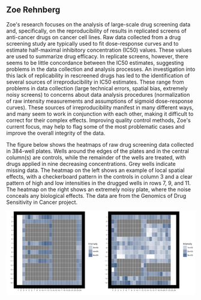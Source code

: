 ## Zoe Rehnberg

Zoe's research focuses on the analysis of large-scale drug screening data and, specifically, on the reproducibility of results
in replicated screens of anti-cancer drugs on cancer cell lines. Raw data collected from a drug screening study are typically
used to fit dose-response curves and to estimate half-maximal inhibitory concentration (IC50) values. These values are used to
summarize drug efficacy. In replicate screens, however, there seems to be little concordance between the IC50 estimates,
suggesting problems in the data collection and analysis processes. An investigation into this lack of replicability in
rescreened drugs has led to the identification of several sources of irreproducibility in IC50 estimates. These range from
problems in data collection (large technical errors, spatial bias, extremely noisy screens) to concerns about data analysis
procedures (normalization of raw intensity measurements and assumptions of sigmoid dose-response curves). These sources of
irreproducibility manifest in many different ways, and many seem to work in conjunction with each other, making it difficult
to correct for their complex effects. Improving quality control methods, Zoe's current focus, may help to flag some of the
most problematic cases and improve the overall integrity of the data.

The figure below shows the heatmaps of raw drug screening data collected in 384-well plates. Wells around the edges of the
plates and in the central column(s) are controls, while the remainder of the wells are treated, with drugs applied in nine
decreasing concentrations. Grey wells indicate missing data. The heatmap on the left shows an example of local spatial
effects, with a checkerboard pattern in the controls in column 3 and a clear pattern of high and low intensities in the
drugged wells in rows 7, 9, and 11. The heatmap on the right shows an extremely noisy plate, where the noise conceals any
biological effects. The data are from the Genomics of Drug Sensitivity in Cancer project.

![Heatmaps of raw drug screening data](rehnberg.png)
